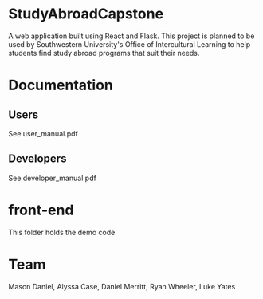 # StudyAbroadCapstone
A web application built using React and Flask. This project is planned to be used by Southwestern University's Office of Intercultural Learning to help students find study abroad programs that suit their needs.

# Documentation

## Users
See user_manual.pdf

## Developers
See developer_manual.pdf

# front-end
This folder holds the demo code

# Team
Mason Daniel,
Alyssa Case,
Daniel Merritt,
Ryan Wheeler,
Luke Yates
